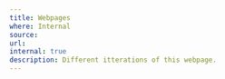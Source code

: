 ```yaml
---
title: Webpages
where: Internal
source: 
url: 
internal: true
description: Different itterations of this webpage.
---
```

